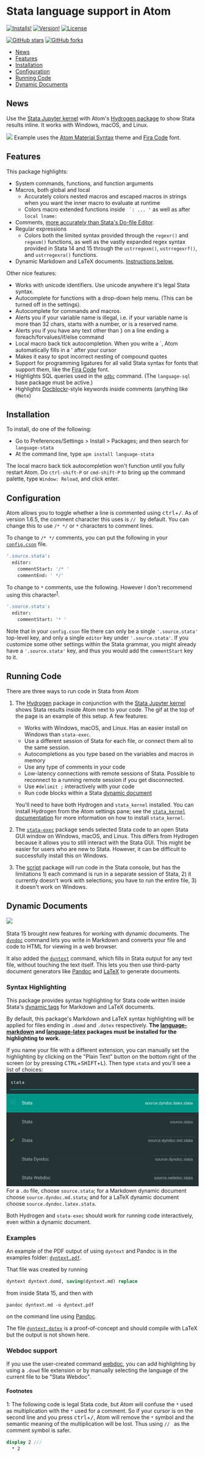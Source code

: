 # Stata language support in Atom
[![Installs!](https://img.shields.io/apm/dm/language-stata.svg?style=flat-square)](https://atom.io/packages/language-stata)
[![Version!](https://img.shields.io/apm/v/language-stata.svg?style=flat-square)](https://atom.io/packages/language-stata)
[![License](https://img.shields.io/apm/l/language-stata.svg?style=flat-square)](https://github.com/kylebarron/language-stata/blob/master/LICENSE)

[![GitHub stars](https://img.shields.io/github/stars/kylebarron/language-stata.svg?style=social&label=Star)](https://github.com/kylebarron/language-stata)
[![GitHub forks](https://img.shields.io/github/forks/kylebarron/language-stata.svg?style=social&label=Fork)](https://github.com/kylebarron/language-stata)

- [News](#news)
- [Features](#features)
- [Installation](#installation)
- [Configuration](#configuration)
- [Running Code](#running-code)
- [Dynamic Documents](#dynamic-documents)

## News

Use the [Stata Jupyter kernel](https://kylebarron.github.io/stata_kernel/) with Atom's [Hydrogen package](https://atom.io/packages/Hydrogen) to show Stata results inline. It works with Windows, macOS, and Linux.

![](./img/stata_kernel_example.gif)
Example uses the [Atom Material Syntax](https://github.com/atom-material/atom-material-syntax) theme and [Fira Code](https://github.com/tonsky/FiraCode) font.

## Features

This package highlights:

- System commands, functions, and function arguments
- Macros, both global and local
    - Accurately colors nested macros and escaped macros in strings when you want the inner macro to evaluate at runtime
    - Colors macro extended functions inside `` `: ... '`` as well as after `local lname:`
- Comments, [more accurately than Stata's Do-file Editor](examples/comments.md).
- Regular expressions
    - Colors both the limited syntax provided through the `regexr()` and `regexm()` functions, as well as the vastly expanded regex syntax provided in Stata 14 and 15 through the `ustrregexm()`, `ustrregexrf()`, and `ustrregexra()` functions.
- Dynamic Markdown and LaTeX documents. [Instructions below.](#dynamic-documents)

Other nice features:

- Works with unicode identifiers. Use unicode anywhere it's legal Stata syntax.
- Autocomplete for functions with a drop-down help menu. (This can be turned off in the settings).
- Autocomplete for commands and macros.
- Alerts you if your variable name is illegal, i.e. if your variable name is more than 32 chars, starts with a number, or is a reserved name.
- Alerts you if you have any text other than } on a line ending a foreach/forvalues/if/else command
- Local macro back tick autocompletion. When you write a `, Atom automatically fills in a ' after your cursor
- Makes it easy to spot incorrect nesting of compound quotes
- Support for programming ligatures for all valid Stata syntax for fonts that support them, like the [Fira Code](https://github.com/tonsky/FiraCode) font.
- Highlights SQL queries used in the [`odbc`](https://www.stata.com/help.cgi?odbc) command. (The `language-sql` base package must be active.)
- Highlights [Docblockr](https://atom.io/packages/docblockr)-style keywords inside comments (anything like `@Note`)

## Installation

To install, do one of the following:

- Go to Preferences/Settings > Install > Packages; and then search for `language-stata`
- At the command line, type `apm install language-stata`

The local macro back tick autocompletion won't function until you fully restart Atom. Do `ctrl-shift-P` or `cmd-shift-P` to bring up the command palette, type `Window: Reload`, and click enter.

## Configuration

Atom allows you to toggle whether a line is commented using <kbd>ctrl</kbd>+<kbd>/</kbd>. As of version 1.6.5, the comment character this uses is `// ` by default. You can change this to use `/* */` or `*` characters to comment lines.

To change to `/* */` comments, you can put the following in your [`config.cson`](https://flight-manual.atom.io/using-atom/sections/basic-customization/) file.

```cson
'.source.stata':
  editor:
    commentStart: '/* '
    commentEnd: ' */'
```

To change to `*` comments, use the following. However I don't recommend using this character<sup>[1](#myfootnote1)</sup>.

```cson
'.source.stata':
  editor:
    commentStart: '* '
```

Note that in your `config.cson` file there can only be a single `'.source.stata'` top-level key, and only a single `editor` key under `'.source.stata'`. If you customize some other settings within the Stata grammar, you might already have a `'.source.stata'` key, and thus you would add the `commentStart` key to it.

## Running Code

There are three ways to run code in Stata from Atom

1. The [Hydrogen](https://atom.io/packages/Hydrogen) package in conjunction with the [Stata Jupyter kernel](https://kylebarron.github.io/stata_kernel/) shows Stata results inside Atom next to your code. The gif at the top of the page is an example of this setup. A few features:

    - Works with Windows, macOS, and Linux. Has an easier install on Windows than `stata-exec`.
    - Use a different session of Stata for each file, or connect them all to the same session.
    - Autocompletions as you type based on the variables and macros in memory
    - Use any type of comments in your code
    - Low-latency connections with remote sessions of Stata. Possible to reconnect to a running remote session if you get disconnected.
    - Use `#delimit ;` interactively with your code
    - Run code blocks within a Stata [dynamic document](#dynamic-documents)

    You'll need to have both Hydrogen and `stata_kernel` installed. You can
    install Hydrogen from the Atom settings pane; see the [`stata_kernel`
    documentation](https://kylebarron.github.io/stata_kernel/) for more
    information on how to install `stata_kernel`.

2. The [`stata-exec`](https://atom.io/packages/stata-exec) package sends selected Stata code to an open Stata GUI window on Windows, macOS, and Linux. This differs from Hydrogen because it allows you to still interact with the Stata GUI. This might be easier for users who are new to Stata. However, it can be difficult to successfully install this on Windows.
3. The [script](https://atom.io/packages/script) package will run code in the Stata console, but has the limitations 1) each command is run in a separate session of Stata, 2) it currently doesn't work with selections; you have to run the entire file, 3) it doesn't work on Windows.


## Dynamic Documents

![](img/dyntext_domd.png)

Stata 15 brought new features for working with dynamic documents. The [`dyndoc`](https://www.stata.com/help.cgi?dyndoc) command lets you write in Markdown and converts your file and code to HTML for viewing in a web browser.

It also added the [`dyntext`](https://www.stata.com/help.cgi?dyntext) command, which fills in Stata output for any text file, without touching the text itself. This lets you then use third-party document generators like [Pandoc](https://pandoc.org/) and [LaTeX](https://www.latex-project.org/) to generate documents.

### Syntax Highlighting

This package provides syntax highlighting for Stata code written inside Stata's [dynamic tags](https://www.stata.com/help.cgi?dynamic+tags) for Markdown and LaTeX documents.

By default, this package's Markdown and LaTeX syntax highlighting will be applied for files ending in `.domd` and `.dotex` respectively. **The [language-markdown](https://atom.io/packages/language-markdown) and [language-latex](https://atom.io/packages/language-latex) packages must be installed for the highlighting to work.**

If you name your file with a different extension, you can manually set the highlighting by clicking on the "Plain Text" button on the bottom right of the screen (or by pressing <kbd>CTRL</kbd>+<kbd>SHIFT</kbd>+<kbd>L</kbd>). Then type `stata` and you'll see a list of choices:
![grammar-picker](img/grammar-picker.png)
For a `.do` file, choose `source.stata`; for a Markdown dynamic document choose `source.dyndoc.md.stata`; and for a LaTeX dynamic document choose `source.dyndoc.latex.stata`.

Both Hydrogen and `stata-exec` should work for running code interactively, even within a dynamic document.

### Examples

An example of the PDF output of using `dyntext` and Pandoc is in the examples folder: [`dyntext.pdf`](examples/dyntext.pdf).

That file was created by running

```stata
dyntext dyntext.domd, saving(dyntext.md) replace
```
from inside Stata 15, and then with

```
pandoc dyntext.md -o dyntext.pdf
```

on the command line using [Pandoc](https://pandoc.org/).

The file [`dyntext.dotex`](examples/dyntext.dotex) is a proof-of-concept and should compile with LaTeX but the output is not shown here.

### Webdoc support

If you use the user-created command
[webdoc](http://repec.sowi.unibe.ch/stata/webdoc/getting-started.html), you can
add highlighting by using a `.dowd` file extension or by manually selecting the
language of the current file to be "Stata Webdoc".


#### Footnotes

<a name="myfootnote1">1</a>: The following code is legal Stata code, but Atom will confuse the `*` used as multiplication with the `*` used for a comment. So if your cursor is on the second line and you press <kbd>ctrl</kbd>+<kbd>/</kbd>, Atom will remove the `*` symbol and the semantic meaning of the multiplication will be lost. Thus using `// ` as the comment symbol is safer.

```stata
display 2 ///
  * 2
```
